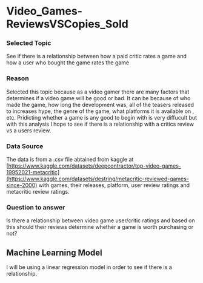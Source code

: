# Video_Games-ReviewsVSCopies_Sold

### Selected Topic
See if there is a relationship between how a paid critic rates a game and how a user who bought the game rates the game

### Reason
Selected this topic because as a video gamer there are many factors that determines if a video game will be good or bad. It can be because of who made the game, how long the development was, all of the teasers released to increases hype, the genre of the game, what platforms it is available on , etc. Pridicting whether a game is  any good to begin with is very diffucult but with this analysis I hope to see if there is a relationship with a critics review vs a users review.

### Data Source
The data is from a .csv file abtained from kaggle at [https://www.kaggle.com/datasets/deepcontractor/top-video-games-19952021-metacritic](https://www.kaggle.com/datasets/destring/metacritic-reviewed-games-since-2000) with games, their releases, platform, user review ratings and metacritic review ratings. 

### Question to answer
Is there a relationship between video game user/critic ratings and based on this should their reviews determine whether a game is worth purchasing or not?

## Machine Learning Model
I will be using a linear regression model in order to see if there is a relationship.
